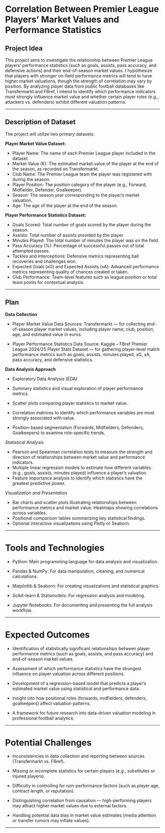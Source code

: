 # Correlation Between Premier League Players’ Market Values and Performance Statistics

## Project Idea
This project aims to investigate the relationship between Premier League players’ performance statistics (such as goals, assists, pass accuracy, and defensive actions) and their end-of-season market values. I hypothesize that players with stronger on-field performance metrics will tend to have higher market valuations, though the strength of correlation may vary by position. By analyzing player data from public football databases like Transfermarkt and FBref, I intend to identify which performance indicators most strongly influence market value and whether certain player roles (e.g., attackers vs. defenders) exhibit different valuation patterns.

---

## Description of Dataset
The project will utilize two primary datasets:

**Player Market Value Dataset:**  

- Player Name: The name of each Premier League player included in the dataset.
- Market Value (€): The estimated market value of the player at the end of the season, as recorded on Transfermarkt.
- Club Name: The Premier League team the player was registered with during the season.
- Player Position: The position category of the player (e.g., Forward, Midfielder, Defender, Goalkeeper).
- Season: The season year corresponding to the player’s market valuation.
- Age: The age of the player at the end of the season.

**Player Performance Statistics Dataset:**  

- Goals Scored: Total number of goals scored by the player during the season.
- Assists: Total number of assists provided by the player.
- Minutes Played: The total number of minutes the player was on the field.
- Pass Accuracy (%): Percentage of successful passes out of total attempted passes.
- Tackles and Interceptions: Defensive metrics representing ball recoveries and challenges won.
- Expected Goals (xG) and Expected Assists (xA): Advanced performance metrics representing quality of chances created or taken.
- Club Performance: Team-level features such as league position or total team points for contextual analysis.

---

## Plan

**Data Collection**

- Player Market Value Data Sources:
Transfermarkt — for collecting end-of-season player market values, including player name, club, position, age, and estimated value in euros.

- Player Performance Statistics Data Source:
Kaggle – FBref Premier League 2024/25 Player Stats Dataset — for gathering player-level match performance metrics such as goals, assists, minutes played, xG, xA, pass accuracy, and defensive statistics.

**Data Analysis Approach**

- Exploratory Data Analysis (EDA)
  
- Summary statistics and visual exploration of player performance metrics.
  
- Scatter plots comparing player statistics to market value.

- Correlation matrices to identify which performance variables are most strongly associated with value.
  
- Position-based segmentation (Forwards, Midfielders, Defenders, Goalkeepers) to examine role-specific trends.

*Statistical Analysis*

- Pearson and Spearman correlation tests to measure the strength and direction of relationships between market value and performance indicators.
- Multiple linear regression models to estimate how different variables (e.g., goals, assists, minutes played) influence a player’s valuation.
- Feature importance analysis to identify which statistics have the greatest predictive power.

*Visualization and Presentation*

- Bar charts and scatter plots illustrating relationships between performance metrics and market value.
Heatmaps showing correlations across variables.
- Positional comparison tables summarizing key statistical findings.
- Optional interactive visualizations using Plotly or Seaborn.

---

# Tools and Technologies

- Python: Main programming language for data analysis and visualization.

- Pandas & NumPy: For data manipulation, cleaning, and numerical calculations.

- Matplotlib & Seaborn: For creating visualizations and statistical graphics.

- Scikit-learn & Statsmodels: For regression analysis and modeling.

- Jupyter Notebooks: For documenting and presenting the full analysis workflow.

---

# Expected Outcomes

- Identification of statistically significant relationships between player performance metrics (such as goals, assists, and pass accuracy) and end-of-season market values.

- Assessment of which performance statistics have the strongest influence on player valuation across different positions.

- Development of a regression-based model that predicts a player’s estimated market value using statistical and performance data.

- Insight into how positional roles (forwards, midfielders, defenders, goalkeepers) affect valuation patterns.

- A framework for future research into data-driven valuation modeling in professional football analytics.

---

# Potential Challenges

- Inconsistencies in data collection and reporting between sources (Transfermarkt vs. FBref).

- Missing or incomplete statistics for certain players (e.g., substitutes or injured players).

- Difficulty in controlling for non-performance factors (such as player age, contract length, or reputation).

- Distinguishing correlation from causation — high-performing players may attract higher market values due to external factors.

- Handling potential data bias in market value estimates (media attention or transfer rumors may inflate values).

---
